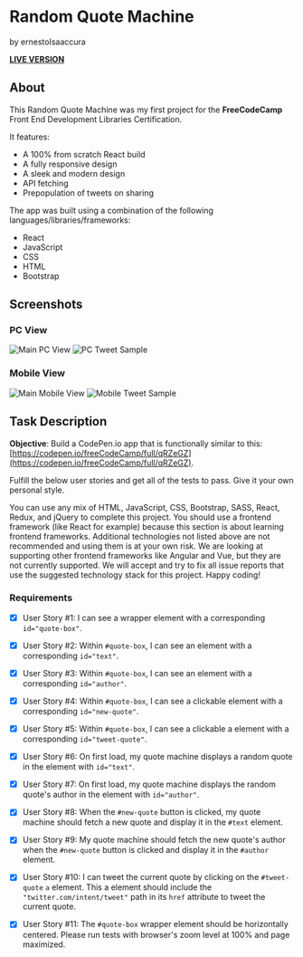 # Random Quote Machine
by ernestoIsaaccura

**[LIVE VERSION](https://isaaccuraernesto.github.io/fcc-random-quote-machine/)**

## About

This Random Quote Machine was my first project for the **FreeCodeCamp** Front End Development Libraries Certification.

It features:

- A 100% from scratch React build
- A fully responsive design
- A sleek and modern design
- API fetching
- Prepopulation of tweets on sharing

The app was built using a combination of the following languages/libraries/frameworks:

- React
- JavaScript
- CSS
- HTML
- Bootstrap

## Screenshots

### PC View

![Main PC View](https://i.imgur.com/JmABfJi.jpg?1 "Main PC View")
![PC Tweet Sample](https://i.imgur.com/O0lUzhe.jpg?1 "PC Tweet Sample")

### Mobile View

![Main Mobile View](https://i.imgur.com/vpgtdiE.png?2 "Main Mobile View")
![Mobile Tweet Sample](https://i.imgur.com/GA33dWg.png?1 "Mobile Tweet Sample")

## Task Description

**Objective**: Build a CodePen.io app that is functionally similar to this: [https://codepen.io/freeCodeCamp/full/qRZeGZ](https://codepen.io/freeCodeCamp/full/qRZeGZ).

Fulfill the below user stories and get all of the tests to pass. Give it your own personal style.

You can use any mix of HTML, JavaScript, CSS, Bootstrap, SASS, React, Redux, and jQuery to complete this project. You should use a frontend framework (like React for example) because this section is about learning frontend frameworks. Additional technologies not listed above are not recommended and using them is at your own risk. We are looking at supporting other frontend frameworks like Angular and Vue, but they are not currently supported. We will accept and try to fix all issue reports that use the suggested technology stack for this project. Happy coding!

### Requirements

- [x] User Story #1: I can see a wrapper element with a corresponding `id="quote-box"`.

- [x] User Story #2: Within `#quote-box`, I can see an element with a corresponding `id="text"`.

- [x] User Story #3: Within `#quote-box`, I can see an element with a corresponding `id="author"`.

- [x] User Story #4: Within `#quote-box`, I can see a clickable element with a corresponding `id="new-quote"`.

- [x] User Story #5: Within `#quote-box`, I can see a clickable a element with a corresponding `id="tweet-quote"`.

- [x] User Story #6: On first load, my quote machine displays a random quote in the element with `id="text"`.

- [x] User Story #7: On first load, my quote machine displays the random quote's author in the element with `id="author"`.

- [x] User Story #8: When the `#new-quote` button is clicked, my quote machine should fetch a new quote and display it in the `#text` element.

- [x] User Story #9: My quote machine should fetch the new quote's author when the `#new-quote` button is clicked and display it in the `#author` element.

- [x] User Story #10: I can tweet the current quote by clicking on the `#tweet-quote` `a` element. This a element should include the `"twitter.com/intent/tweet"` path in its `href` attribute to tweet the current quote.

- [x] User Story #11: The `#quote-box` wrapper element should be horizontally centered. Please run tests with browser's zoom level at 100% and page maximized.
